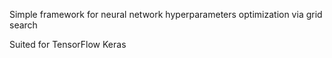 Simple framework for neural network hyperparameters optimization via grid search 

Suited for TensorFlow Keras